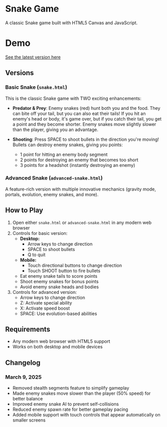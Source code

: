 # Snake Game

A classic Snake game built with HTML5 Canvas and JavaScript.

# Demo

[See the latest version here](https://rux-one.github.io/claude-sonnet-snake-game)

## Versions

### Basic Snake (`snake.html`)
This is the classic Snake game with TWO exciting enhancements:

- **Predator & Prey**: Enemy snakes (red) hunt both you and the food. They can bite off your tail, but you can also eat their tails! If you hit an enemy's head or body, it's game over, but if you catch their tail, you get a point and they become shorter. Enemy snakes move slightly slower than the player, giving you an advantage.

- **Shooting**: Press SPACE to shoot bullets in the direction you're moving! Bullets can destroy enemy snakes, giving you points:
  - 1 point for hitting an enemy body segment
  - 2 points for destroying an enemy that becomes too short
  - 3 points for a headshot (instantly destroying an enemy)

### Advanced Snake (`advanced-snake.html`)
A feature-rich version with multiple innovative mechanics (gravity mode, portals, evolution, enemy snakes, and more).

## How to Play
1. Open either `snake.html` or `advanced-snake.html` in any modern web browser
2. Controls for basic version:
   - **Desktop:**
     - Arrow keys to change direction
     - SPACE to shoot bullets
     - Q to quit
   - **Mobile:**
     - Touch directional buttons to change direction
     - Touch SHOOT button to fire bullets
   - Eat enemy snake tails to score points
   - Shoot enemy snakes for bonus points
   - Avoid enemy snake heads and bodies
3. Controls for advanced version:
   - Arrow keys to change direction
   - Z: Activate special ability
   - X: Activate speed boost
   - SPACE: Use evolution-based abilities

## Requirements
- Any modern web browser with HTML5 support
- Works on both desktop and mobile devices

## Changelog

### March 9, 2025
- Removed stealth segments feature to simplify gameplay
- Made enemy snakes move slower than the player (50% speed) for better balance
- Improved enemy snake AI to prevent self-collisions
- Reduced enemy spawn rate for better gameplay pacing
- Added mobile support with touch controls that appear automatically on smaller screens
